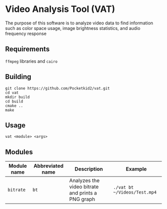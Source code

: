 # Video Analysis Tool (VAT)

The purpose of this software is to analyze video data to find information such as color space usage, image brightness statistics, and audio frequency response

## Requirements
`ffmpeg` libraries and `cairo`

## Building
```
git clone https://github.com/Pocketkid2/vat.git
cd vat
mkdir build
cd build
cmake ..
make
```

## Usage
`vat <module> <args>`

## Modules
| Module name | Abbreviated name | Description | Example |
| ----------- | ---------------- | ----------- | ------- |
| `bitrate` | `bt` | Analyzes the video bitrate and prints a PNG graph | `./vat bt ~/Videos/Test.mp4` |
